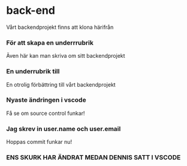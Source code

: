 # back-end
Vårt backendprojekt finns att klona härifrån
### För att skapa en underrrubrik
Även här kan man skriva om sitt backendprojekt
### En underrubrik till
En otrolig förbättring till vårt backendprojekt
### Nyaste ändringen i vscode
Få se om source control funkar!
### Jag skrev in user.name och user.email
Hoppas commit funkar nu!
### ENS SKURK HAR ÄNDRAT MEDAN DENNIS SATT I VSCODE
